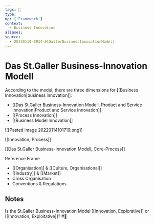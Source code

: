 ```yaml
---
tags: 🚧 
type:
up: ['Framework']
context:
  - Business Innovation
aliases:
source:
  - 20220110-0914-StGallerBusinessInnovationModell
---
```


# Das St.Galler Business-Innovation Modell

According to the model, there are three dimensions for [[Business Innovation|business innovation]]:

- [[Das St.Galler Business-Innovation Modell, Product and Service Innovation|Product and Service Innovation]]
- [[Process Innovation]]
- [[Business Model Innovation]]

![[Pasted image 20220114101719.png]]

[[Innovation, Process]]

[[Das St.Galler Business-Innovation Modell, Core-Process]]

Reference Frame

- [[Organisation]] & [[Culture, Organisational]]
- [[Industry]] & [[Market]]
- Cross Organisation
- Conventions & Regulations

## Notes

Is the St.Galler Business-Innovation Model [[Innovation, Explorative]] or [[Innovation, Exploitative]]? #🎱
